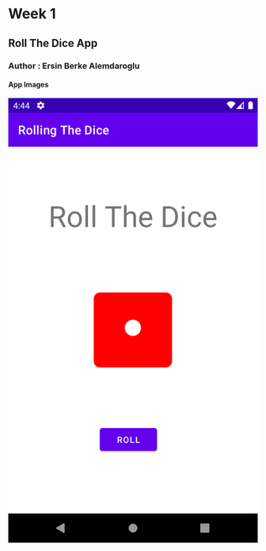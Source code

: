 # Week 1
## Roll The Dice App
### Author : Ersin Berke Alemdaroglu

#### App Images
![image](/ss1.png)

